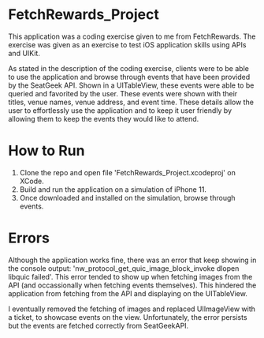 # FetchRewards_Project

This application was a coding exercise given to me from FetchRewards. The exercise was given as an exercise to test iOS application skills using APIs and UIKit. 

As stated in the description of the coding exercise, clients were to be able to use the application and browse through events that have been provided by the SeatGeek API. 
Shown in a UITableView, these events were able to be queried and favorited by the user. These events were shown with their titles, venue names, venue address, and event time. 
These details allow the user to effortlessly use the application and to keep it user friendly by allowing them to keep the events they would like to attend.

# How to Run

1. Clone the repo and open file 'FetchRewards_Project.xcodeproj' on XCode.
2. Build and run the application on a simulation of iPhone 11.
3. Once downloaded and installed on the simulation, browse through events.

# Errors

Although the application works fine, there was an error that keep showing in the console output: 'nw_protocol_get_quic_image_block_invoke dlopen libquic failed'.
This error tended to show up when fetching images from the API (and occassionally when fetching events themselves).
This hindered the application from fetching from the API and displaying on the UITableView. 

I eventually removed the fetching of images and replaced UIImageView with a ticket, to showcase events on the view. 
Unfortunately, the error persists but the events are fetched correctly from SeatGeekAPI. 
